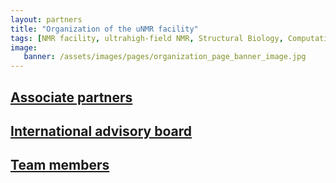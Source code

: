 ```yaml
---
layout: partners
title: "Organization of the uNMR facility"
tags: [NMR facility, ultrahigh-field NMR, Structural Biology, Computational Biology, Protein Structure]
image:
   banner: /assets/images/pages/organization_page_banner_image.jpg
---
```


## [Associate partners](/organization/associate-partners)

## [International advisory board](/organization/advisory-board)

## [Team members](/organization/team-members)